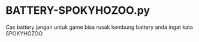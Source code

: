 # BATTERY-SPOKYHOZOO.py
Cas battery jangan untuk game bisa rusak kembung battery anda ingat kata SPOKYHOZOO 
